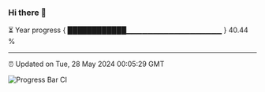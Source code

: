 ### Hi there 👋

⏳ Year progress { ████████████▁▁▁▁▁▁▁▁▁▁▁▁▁▁▁▁▁▁ } 40.44 %

---

⏰ Updated on Tue, 28 May 2024 00:05:29 GMT

![Progress Bar CI](https://github.com/liununu/liununu/workflows/Progress%20Bar%20CI/badge.svg)
